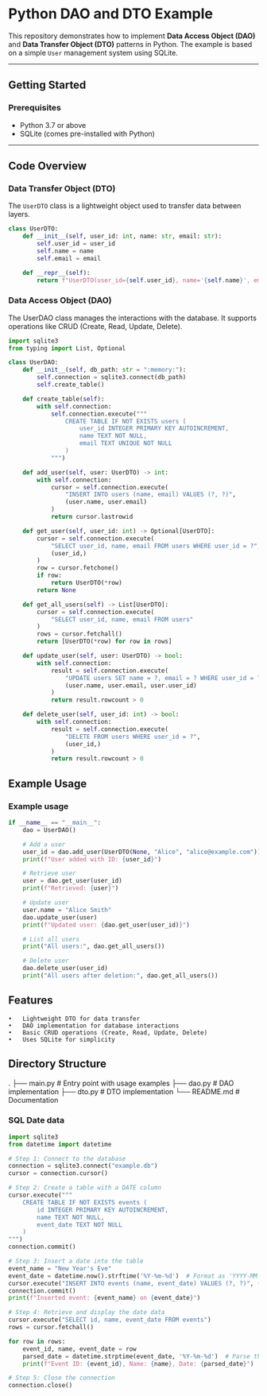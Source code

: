 
# Python DAO and DTO Example

This repository demonstrates how to implement **Data Access Object (DAO)** and **Data Transfer Object (DTO)** patterns in Python. The example is based on a simple `User` management system using SQLite.

---

## Getting Started

### Prerequisites
- Python 3.7 or above
- SQLite (comes pre-installed with Python)

---

## Code Overview

### Data Transfer Object (DTO)

The `UserDTO` class is a lightweight object used to transfer data between layers.

```python
class UserDTO:
    def __init__(self, user_id: int, name: str, email: str):
        self.user_id = user_id
        self.name = name
        self.email = email

    def __repr__(self):
        return f"UserDTO(user_id={self.user_id}, name='{self.name}', email='{self.email}')"
```

### Data Access Object (DAO)

The UserDAO class manages the interactions with the database. It supports operations like CRUD (Create, Read, Update, Delete).

```python
import sqlite3
from typing import List, Optional

class UserDAO:
    def __init__(self, db_path: str = ":memory:"):
        self.connection = sqlite3.connect(db_path)
        self.create_table()

    def create_table(self):
        with self.connection:
            self.connection.execute("""
                CREATE TABLE IF NOT EXISTS users (
                    user_id INTEGER PRIMARY KEY AUTOINCREMENT,
                    name TEXT NOT NULL,
                    email TEXT UNIQUE NOT NULL
                )
            """)

    def add_user(self, user: UserDTO) -> int:
        with self.connection:
            cursor = self.connection.execute(
                "INSERT INTO users (name, email) VALUES (?, ?)",
                (user.name, user.email)
            )
            return cursor.lastrowid

    def get_user(self, user_id: int) -> Optional[UserDTO]:
        cursor = self.connection.execute(
            "SELECT user_id, name, email FROM users WHERE user_id = ?",
            (user_id,)
        )
        row = cursor.fetchone()
        if row:
            return UserDTO(*row)
        return None

    def get_all_users(self) -> List[UserDTO]:
        cursor = self.connection.execute(
            "SELECT user_id, name, email FROM users"
        )
        rows = cursor.fetchall()
        return [UserDTO(*row) for row in rows]

    def update_user(self, user: UserDTO) -> bool:
        with self.connection:
            result = self.connection.execute(
                "UPDATE users SET name = ?, email = ? WHERE user_id = ?",
                (user.name, user.email, user.user_id)
            )
            return result.rowcount > 0

    def delete_user(self, user_id: int) -> bool:
        with self.connection:
            result = self.connection.execute(
                "DELETE FROM users WHERE user_id = ?",
                (user_id,)
            )
            return result.rowcount > 0
```

## Example Usage

### Example usage
```python
if __name__ == "__main__":
    dao = UserDAO()

    # Add a user
    user_id = dao.add_user(UserDTO(None, "Alice", "alice@example.com"))
    print(f"User added with ID: {user_id}")

    # Retrieve user
    user = dao.get_user(user_id)
    print(f"Retrieved: {user}")

    # Update user
    user.name = "Alice Smith"
    dao.update_user(user)
    print(f"Updated user: {dao.get_user(user_id)}")

    # List all users
    print("All users:", dao.get_all_users())

    # Delete user
    dao.delete_user(user_id)
    print("All users after deletion:", dao.get_all_users())
```
## Features
	•	Lightweight DTO for data transfer
	•	DAO implementation for database interactions
	•	Basic CRUD operations (Create, Read, Update, Delete)
	•	Uses SQLite for simplicity

## Directory Structure

.
├── main.py        # Entry point with usage examples
├── dao.py         # DAO implementation
├── dto.py         # DTO implementation
└── README.md      # Documentation

### SQL Date data

```python
import sqlite3
from datetime import datetime

# Step 1: Connect to the database
connection = sqlite3.connect("example.db")
cursor = connection.cursor()

# Step 2: Create a table with a DATE column
cursor.execute("""
    CREATE TABLE IF NOT EXISTS events (
        id INTEGER PRIMARY KEY AUTOINCREMENT,
        name TEXT NOT NULL,
        event_date TEXT NOT NULL
    )
""")
connection.commit()

# Step 3: Insert a date into the table
event_name = "New Year's Eve"
event_date = datetime.now().strftime('%Y-%m-%d')  # Format as 'YYYY-MM-DD'
cursor.execute("INSERT INTO events (name, event_date) VALUES (?, ?)", (event_name, event_date))
connection.commit()
print(f"Inserted event: {event_name} on {event_date}")

# Step 4: Retrieve and display the date data
cursor.execute("SELECT id, name, event_date FROM events")
rows = cursor.fetchall()

for row in rows:
    event_id, name, event_date = row
    parsed_date = datetime.strptime(event_date, '%Y-%m-%d')  # Parse the date string
    print(f"Event ID: {event_id}, Name: {name}, Date: {parsed_date}")

# Step 5: Close the connection
connection.close()
```

